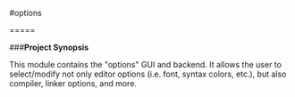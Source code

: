 #options

=====

###**Project Synopsis**

This module contains the "options" GUI and backend.  It allows the user to select/modify not only editor options (i.e. font, syntax colors, etc.), but also compiler, linker options, and more.
